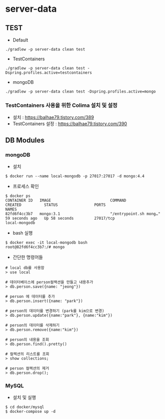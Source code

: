 # server-data

## TEST
- Default
```shell
./gradlew -p server-data clean test
```
- TestContainers
```shell
./gradlew -p server-data clean test -Dspring.profiles.active=testcontainers
```
- mongoDB
```shell
./gradlew -p server-data clean test -Dspring.profiles.active=mongo
```

### TestContainers 사용을 위한 Colima 설치 및 설정
- 설치 : https://balhae79.tistory.com/389
- TestContainers 설정 : https://balhae79.tistory.com/390


## DB Modules

### mongoDB
- 설치
```shell
$ docker run --name local-mongodb -p 27017:27017 -d mongo:4.4
```

- 프로세스 확인
```shell
$ docker ps
CONTAINER ID   IMAGE                          COMMAND                  CREATED          STATUS                PORTS                                                                      NAMES
82fd6f4cc3b7   mongo:3.1                      "/entrypoint.sh mong…"   59 seconds ago   Up 58 seconds         27017/tcp                                                                  local-mongodb
```

- bash 실행
```shell
$ docker exec -it local-mongodb bash
root@82fd6f4cc3b7:/# mongo
```

- 간단한 명령어들
```shell
# local db를 사용함
> use local

# 데이터베이스에 person컬랙션을 만들고 내용추가
> db.person.save({name: "jeong"})

# person 에 데이터를 추가
> db.person.insert({name: "park"})

# person의 데이터를 변경하기 (park를 kim으로 변경)
> db.person.update({name:"park"}, {name:"kim"})

# person의 데이터를 삭제하기
> db.person.remove({name:"kim"})

# person의 내용을 조회
> db.person.find().pretty()

# 컬렉션의 리스트를 조회
> show collections;

# person 컬랙션의 제거
> db.person.drop();
```

### MySQL
- 설치 및 실행
```shell
$ cd docker/mysql
$ docker-compose up -d
```


